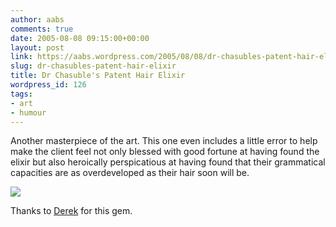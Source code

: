```yaml
---
author: aabs
comments: true
date: 2005-08-08 09:15:00+00:00
layout: post
link: https://aabs.wordpress.com/2005/08/08/dr-chasubles-patent-hair-elixir/
slug: dr-chasubles-patent-hair-elixir
title: Dr Chasuble's Patent Hair Elixir
wordpress_id: 126
tags:
- art
- humour
---
```


Another masterpiece of the art. This one even includes a little error to help make the client feel not only blessed with good fortune at having found the elixir but also heroically perspicatious at having found that their grammatical capacities are as overdeveloped as their hair soon will be.

[![](http://photos1.blogger.com/blogger/6860/929/320/chasuble.jpg)](http://photos1.blogger.com/blogger/6860/929/1600/chasuble.jpg)

Thanks to [Derek](http://derekmatthews.dyndns.org) for this gem.
